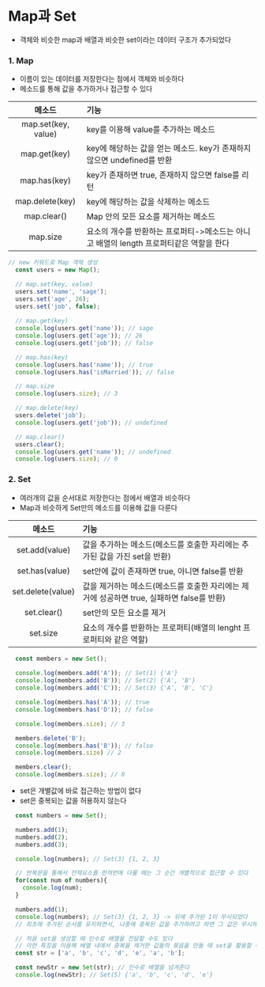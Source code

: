 # Map과 Set
- 객체와 비슷한 map과 배열과 비슷한 set이라는 데이터 구조가 추가되었다
### 1. Map
- 이름이 있는 데이터를 저장한다는 점에서 객체와 비슷하다  
- 메소드를 통해 값을 추가하거나 접근할 수 있다  

|메소드|기능|  
|:---:|:---|  
|map.set(key, value)|key를 이용해 value를 추가하는 메소드|  
|map.get(key)|key에 해당하는 값을 얻는 메소드. key가 존재하지 않으면 undefined를 반환|  
|map.has(key)|key가 존재하면 true, 존재하지 않으면 false를 리턴|  
|map.delete(key)|key에 해당하는 값을 삭제하는 메소드|  
|map.clear()|Map 안의 모든 요소를 제거하는 메소드|  
|map.size|요소의 개수를 반환하는 프로퍼티->메소드는 아니고 배열의 length 프로퍼티같은 역할을 한다|  

```javascript
// new 키워드로 Map 객체 생성
  const users = new Map();

  // map.set(key, value)
  users.set('name', 'sage');
  users.set('age', 26);
  users.set('job', false);
  
  // map.get(key)
  console.log(users.get('name')); // sage
  console.log(users.get('age')); // 26
  console.log(users.get('job')); // false

  // map.has(key)
  console.log(users.has('name')); // true
  console.log(users.has('isMarried')); // false

  // map.size
  console.log(users.size); // 3

  // map.delete(key)
  users.delete('job');
  console.log(users.get('job')); // undefined

  // map.clear()
  users.clear();
  console.log(users.get('name')); // undefined
  console.log(users.size); // 0
```
### 2. Set
- 여러개의 값을 순서대로 저장한다는 점에서 배열과 비슷하다  
- Map과 비슷하게 Set만의 메소드를 이용해 값을 다룬다  

|메소드|기능|  
|:---:|:---|  
|set.add(value)|값을 추가하는 메소드(메소드를 호출한 자리에는 추가된 값을 가진 set을 반환)|  
|set.has(value)|set안에 값이 존재하면 true, 아니면 false를 반환|  
|set.delete(value)|값을 제거하는 메소드(메소드를 호출한 자리에는 제거에 성공하면 true, 실패하면 false를 반환)|  
|set.clear()|set안의 모든 요소를 제거|  
|set.size|요소의 개수를 반환하는 프로퍼티(배열의 lenght 프로퍼티와 같은 역할)|  
```javascript
  const members = new Set();
  
  console.log(members.add('A')); // Set(1) {'A'}
  console.log(members.add('B')); // Set(2) {'A', 'B'}
  console.log(members.add('C')); // Set(3) {'A', 'B', 'C'}

  console.log(members.has('A')); // true
  console.log(members.has('D')); // false

  console.log(members.size); // 3

  members.delete('B');
  console.log(members.has('B')); // false
  console.log(members.size) // 2

  members.clear();
  console.log(members.size); // 0
  ```
- set은 개별값에 바로 접근하는 방법이 없다  
- set은 중복되는 값을 허용하지 않는다  
```javascript
  const numbers = new Set();

  numbers.add(1);
  numbers.add(2);
  numbers.add(3);

  console.log(numbers); // Set(3) {1, 2, 3}

  // 반복문을 통해서 전체요소를 한꺼번에 다룰 때는 그 순간 개별적으로 접근할 수 있다
  for(const num of numbers){
    console.log(num);
  }

  numbers.add(1);
  console.log(numbers); // Set(3) {1, 2, 3} -> 뒤에 추가된 1이 무시되었다
  // 최초에 추가된 순서를 유지하면서, 나중에 중복된 값을 추가하려고 하면 그 값은 무시하는 특징이 있다

  // 처음 set을 생성할 때 인수로 배열을 전달할 수도 있다
  // 이런 특징을 이용해 배열 내에서 중복을 제거한 값들의 묶음을 만들 때 set을 활용할 수 있다
  const str = ['a', 'b', 'c', 'd', 'e', 'a', 'b'];

  const newStr = new Set(str); // 인수로 배열을 넘겨준다
  console.log(newStr); // Set(5) {'a', 'b', 'c', 'd', 'e'}
  ```
